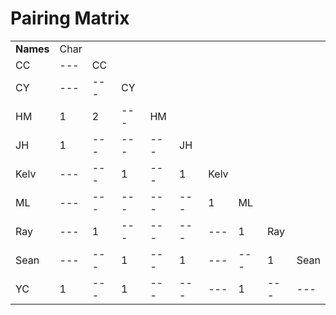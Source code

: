 # Pairing Matrix

|           |      |     |     |     |     |      |     |     |      |
| --------- | ---- | --- | --- | --- | --- | ---- | --- | --- | ---- |
| **Names** | Char |     |     |     |     |      |     |     |      |
| CC        | ---  | CC  |     |     |     |      |     |     |      |
| CY        | ---  | --- | CY  |     |     |      |     |     |      |
| HM        | 1    | 2   | --- | HM  |     |      |     |     |      |
| JH        | 1    | --- | --- | --- | JH  |      |     |     |      |
| Kelv      | ---  | --- | 1   | --- | 1   | Kelv |     |     |      |
| ML        | ---  | --- | --- | --- | --- | 1    | ML  |     |      |
| Ray       | ---  | 1   | --- | --- | --- | ---  | 1   | Ray |      |
| Sean      | ---  | --- | 1   | --- | 1   | ---  | --- | 1   | Sean |
| YC        | 1    | --- | 1   | --- | --- | ---  | 1   | --- | ---  |
